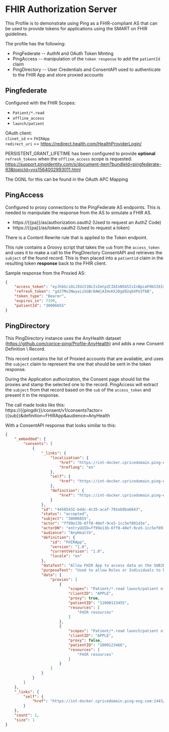# FHIR Authorization Server
This Profile is to demonstrate using Ping as a FHIR-compliant AS that can be used to provide tokens for applications using the SMART on FHIR guidelines.

The profile has the following:

* PingFederate -- AuthN and OAuth Token Minting
* PingAccess -- manipulation of the `token response` to add the `patientId` claim
* PingDirectory -- User Credentials and ConsentAPI used to authenticate to the FHIR App and store proxied accounts

## Pingfederate
Configured with the FHIR Scopes:
* `Patient/*.read`
* `offline_access`
* `launch/patient`

OAuth client:  
`clinet_id` == `FHIRApp`  
`redirect_uri` == https://redirect.health.com/HealthProviderLogin/

PERSISTENT_GRANT_LIFETIME has been configured to provide **optional** `refresh_tokens` when the `offline_access` scope is requested:  
https://support.pingidentity.com/s/document-item?bundleId=pingfederate-93&topicId=yxs1564002993011.html

The OGNL for this can be found in the OAuth APC Mapping

## PingAccess
Configured to proxy connections to the PingFederate AS endpoints. This is needed to manipulate the response from the AS to simulate a FHIR AS.

* https://{{pa}}/as/authorization.oauth2 (Used to request an AuthZ Code)
* https://{{pa}}/as/token.oauth2 (Used to request a token)

There is a Content Rewrite rule that is applied to the Token endpoint.

This rule contains a Groovy script that takes the `sub` from the `access_token` and uses it to make a call to the PingDirectory ConsentAPI and retrieves the `subject` of the found record. This is then placed into a `patientid` claim in the resulting token **response** back to the FHIR client. 

Sample response from the Proxied AS:

```json
{  
    "access_token": "eyJhbGciOiJIUzI1NiIsImtpZCI6InN5bSIsInBpLmF0bSI6ImVtNjgifQ.eyJzY29wZSI6IlBhdGllbnQvKi5yZWFkIGxhdW5jaC9wYXRpZW50IG9mZmxpbmVfYWNjZXNzIiwiY2xpZW50X2lkIjoiRkhJUkFwcCIsInN1YiI6ImZmOTllMTNiLTZmZjgtNDBlZi05Y2U1LTFjYzVlZjg5MWQzZSIsImV4cCI6MTU2OTY4OTQ4MH0.GzuHNOXjI4TaR0gAX1gAmSuZhllRBG-o45qIdaxgwe4",  
    "refresh_token": "gdJ7Mv2NwyaizSGBr8AWjAIHvKXJDgd92qbXPU3T6B",
    "token_type": "Bearer",  
    "expires_in": 7199,  
    "patientId": "30006655"  
}
```

## PingDirectory
This PingDirectory instance uses the AnyHealth dataset (https://github.com/cprice-ping/Profile-AnyHealth) and adds a new Consent Definition \ Record.

This record contains the list of Proxied accounts that are available, and uses the `subject` claim to represent the one that should be sent in the token response.

During the Application authorization, the Consent page should list the proxies and stamp the selected one to the record. PingAccess will extract the `subject` from that record based on the `sub` of the `access_token` and present it in the response.

The call made looks like this:  
https://{{pingdir}}/consent/v1/consents?actor={{sub}}&definition=FHIRApp&audience=AnyHealth

With a ConsentAPI response that looks similar to this:

```json
{
    "_embedded": {
        "consents": [
            {
                "_links": {
                    "localization": {
                        "href": "https://int-docker.cpricedomain.ping-eng.com:1443/consent/v1/definitions/FHIRApp/localizations/en",
                        "hreflang": "en"
                    },
                    "self": {
                        "href": "https://int-docker.cpricedomain.ping-eng.com:1443/consent/v1/consents/44585431-bddc-4c35-acaf-791eb9ba6643"
                    },
                    "definition": {
                        "href": "https://int-docker.cpricedomain.ping-eng.com:1443/consent/v1/definitions/FHIRApp"
                    }
                },
                "id": "44585431-bddc-4c35-acaf-791eb9ba6643",
                "status": "accepted",
                "subject": "30006655",
                "actor": "ff99e13b-6ff8-40ef-9ce5-1cc5ef891d3e",
                "actorDN": "entryUUID=ff99e13b-6ff8-40ef-9ce5-1cc5ef891d3e,ou=People,o=anyhealth.org",
                "audience": "AnyHealth",
                "definition": {
                    "id": "FHIRApp",
                    "version": "1.0",
                    "currentVersion": "1.0",
                    "locale": "en"
                },
                "dataText": "Allow FHIR App to access data on the SUBJECT record",
                "purposeText": "Used to allow Roles or Individuals to have access to all or specific elements of the SUBJECT medical record",
                "data": {
                    "proxies": [
                        {
                            "scopes": "Patient/*.read launch/patient offline_access",
                            "clientID": "APPLE",
                            "proxy": true,
                            "patientID": "11000123455",
                            "resources": [
                                "FHIR resources"
                            ]
                        },
                        {
                            "scopes": "Patient/*.read launch/patient offline_access",
                            "clientID": "APPLE",
                            "proxy": false,
                            "patientID": "1000123466",
                            "resources": [
                                "FHIR resources"
                            ]
                        }
                    ]
                }
            }
        ]
    },
    "_links": {
        "self": {
            "href": "https://int-docker.cpricedomain.ping-eng.com:1443/consent/v1/consents?actor=ff99e13b-6ff8-40ef-9ce5-1cc5ef891d3e&audience=AnyHealth"
        }
    },
    "count": 1,
    "size": 1
}
```


